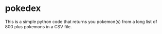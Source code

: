# pokedex
This is a simple python code that returns you pokemon(s) from a long list of 800 plus pokemons in a CSV file.
